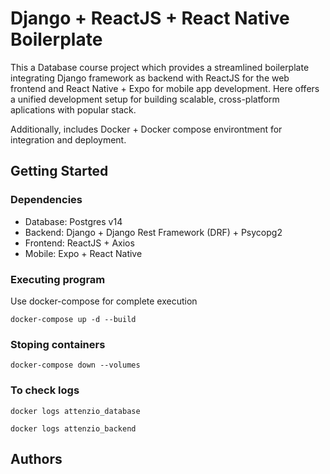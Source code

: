 # Django + ReactJS + React Native Boilerplate

This a Database course project which provides a streamlined boilerplate integrating Django framework as backend with ReactJS for the web frontend and React Native + Expo for mobile app development.
Here offers a unified development setup for building scalable, cross-platform aplications with popular stack.

Additionally, includes Docker + Docker compose environtment for integration and deployment.

## Getting Started

### Dependencies

- Database: Postgres v14
- Backend: Django +  Django Rest Framework (DRF) + Psycopg2
- Frontend: ReactJS + Axios
- Mobile: Expo + React Native

### Executing program

Use docker-compose for complete execution

```
docker-compose up -d --build
```
### Stoping containers

```
docker-compose down --volumes
```
### To check logs

```
docker logs attenzio_database
```

```
docker logs attenzio_backend
```

## Authors

